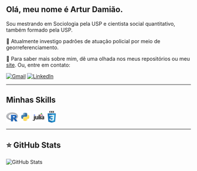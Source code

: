 ## Olá, meu nome é Artur Damião.

Sou mestrando em Sociologia pela USP e cientista social quantitativo, também formado pela USP.

🔭 Atualmente investigo padrões de atuação policial por meio de georreferenciamento.

💬 Para saber mais sobre mim, dê uma olhada nos meus repositórios ou meu [site](arturdamiao.com). Ou, entre em contato:

<p align="left">
  <a href="#" title="Gmail">
  <img src="https://img.shields.io/badge/-Gmail-FF0000?style=flat-square&labelColor=FF0000&logo=gmail&logoColor=white&link=mailto:artur.cardoso@usp.br" alt="Gmail"/></a>
  <a href="#" title="LinkedIn">
  <img src="https://img.shields.io/badge/-Linkedin-0e76a8?style=flat-square&logo=Linkedin&logoColor=white&link=https://www.linkedin.com/in/artur-dami%C3%A3o-983b88168/" alt="LinkedIn"/></a>
</p>

---

## Minhas Skills

<code><img height="32" src="https://raw.githubusercontent.com/github/explore/80688e429a7d4ef2fca1e82350fe8e3517d3494d/topics/r/r.png?size=48" alt="R"/></code>
<code><img height="32" src="https://raw.githubusercontent.com/github/explore/80688e429a7d4ef2fca1e82350fe8e3517d3494d/topics/python/python.png" alt="Python"/></code>
<code><img height="32" src="https://raw.githubusercontent.com/github/explore/80688e429a7d4ef2fca1e82350fe8e3517d3494d/topics/julia/julia.png" alt="Typescript"/></code>
<code><img height="32" src="https://raw.githubusercontent.com/github/explore/80688e429a7d4ef2fca1e82350fe8e3517d3494d/topics/css/css.png" alt="CSS"/></code>


---

## ⭐ GitHub Stats

![GitHub Stats](https://github-readme-stats.vercel.app/api?username=arturdamiao&show_icons=true)
